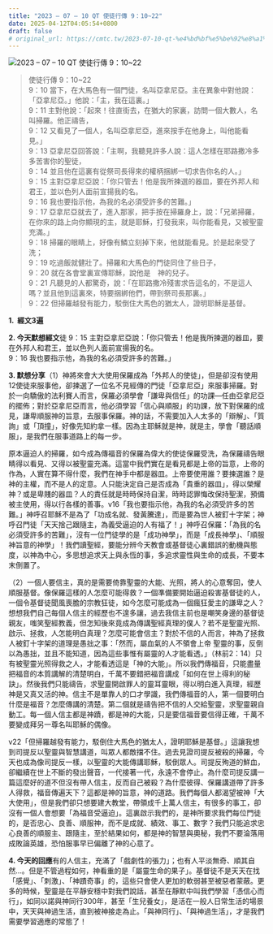 ```yaml
---
title: "2023 – 07 – 10 QT 使徒行傳 9：10~22"
date: 2025-04-12T04:05:54+0800
draft: false
# original_url: https://cmtc.tw/2023-07-10-qt-%e4%bd%bf%e5%be%92%e8%a1%8c%e5%82%b3-9%ef%bc%9a1022
---
```


![2023 – 07 – 10 QT 使徒行傳 9：10~22](/images/qt.jpg  "2023 – 07 – 10 QT 使徒行傳 9：10~22")

> 使徒行傳 9：10~22  
> 9：10 當下，在大馬色有一個門徒，名叫亞拿尼亞。主在異象中對他說：「亞拿尼亞。」他說：「主，我在這裏。」  
> 9：11 主對他說：「起來！往直街去，在猶大的家裏，訪問一個大數人，名叫掃羅。他正禱告，  
> 9：12 又看見了一個人，名叫亞拿尼亞，進來按手在他身上，叫他能看見。」  
> 9：13 亞拿尼亞回答說：「主啊，我聽見許多人說：這人怎樣在耶路撒冷多多苦害你的聖徒，  
> 9：14 並且他在這裏有從祭司長得來的權柄捆綁一切求告你名的人。」  
> 9：15 主對亞拿尼亞說：「你只管去！他是我所揀選的器皿，要在外邦人和君王，並以色列人面前宣揚我的名。  
> 9：16 我也要指示他，為我的名必須受許多的苦難。」  
> 9：17 亞拿尼亞就去了，進入那家，把手按在掃羅身上，說：「兄弟掃羅，在你來的路上向你顯現的主，就是耶穌，打發我來，叫你能看見，又被聖靈充滿。」  
> 9：18 掃羅的眼睛上，好像有鱗立刻掉下來，他就能看見。於是起來受了洗；  
> 9：19 吃過飯就健壯了。掃羅和大馬色的門徒同住了些日子，  
> 9：20 就在各會堂裏宣傳耶穌，說他是　神的兒子。  
> 9：21 凡聽見的人都驚奇，說：「在耶路撒冷殘害求告這名的，不是這人嗎？並且他到這裏來，特要捆綁他們，帶到祭司長那裏。」  
> 9：22 但掃羅越發有能力，駁倒住大馬色的猶太人，證明耶穌是基督。

**1.  經文3遍**

**2. 今天默想經文**徒 9：15 主對亞拿尼亞說：「你只管去！他是我所揀選的器皿，要在外邦人和君王，並以色列人面前宣揚我的名。  
9：16 我也要指示他，為我的名必須受許多的苦難。」

**3. 默想分享**（1）神將來會大大使用保羅成為「外邦人的使徒」，但是卻沒有使用12使徒來服事他，卻揀選了一位名不見經傳的門徒「亞拿尼亞」來服事掃羅。對於一向驕傲的法利賽人而言，保羅必須學會「謙卑與信任」的功課—任由亞拿尼亞的擺佈；對於亞拿尼亞而言，他必須學習「信心與順服」的功課，放下對保羅的成見，謙卑順服神的旨意，去服事保羅。神的話，不需要加入人太多的「辯解」、「質詢」或「頂撞」，好像先知約拿一樣。因為主耶穌就是神，就是主，學會「聽話順服」，是我們在服事道路上的每一步。

原本逼迫人的掃羅，如今成為傳福音的保羅為偉大的使徒保羅受洗，為保羅禱告眼睛得以看見、又得以被聖靈充滿。這當中我們實在是看見都是上帝的旨意，上帝的作為，人實在算不得什麼，我們在神手中都是器皿。上帝要使用誰？要揀選誰？是神的主權，而不是人的定意。人只能決定自己是否成為「貴重的器皿」，得以榮耀神？或是卑賤的器皿？人的責任就是時時保持自潔，時時認罪悔改保持聖潔，預備被主使用，得以行各樣的善事。v16「我也要指示他，為我的名必須受許多的苦難。」神呼召耶穌不是為了「功成名就、發黃騰達」，而是要為世人被釘十字架；神呼召門徒「天天捨己跟隨主，為義受逼迫的人有福了！」神呼召保羅：「為我的名必須受許多的苦難」，沒有一位門徒學的是「成功神學」，而是「成長神學」、「順服神旨意的神學」！我們讀聖經，要能分辨今天教會或基督徒心裏錯誤的動機與態度，以神為中心，多思想追求天上與永恆的事，多追求靈性與生命的成長，不要本末倒置了。

（2）一個人要信主，真的是需要倚靠聖靈的大能、光照，將人的心意奪回，使人順服基督。像保羅這樣的人怎麼可能得救？一個準備要開始逼迫殺害基督徒的人，一個令基督徒聞風喪膽的宗教狂徒，如今怎麼可能成為一個瘋狂愛主的謙卑之人？想想我們自己每個人信主的經歷也不遑多讓，過去我信主前也是嘲笑身邊的基督徒親友，嗤笑聖經教義，但怎知後來竟成為傳講聖經真理的僕人？若不是聖靈光照、啟示、拯救，人怎能明白真理？怎麼可能會信主？對於不信的人而言，神為了拯救人被釘十字架的道理是愚拙之事：「然而，屬血氣的人不領會上帝 聖靈的事，反倒以為愚拙，並且不能知道，因為這些事惟有屬靈的人才能看透。」（林前2：14）只有被聖靈光照得救之人，才能看透這是「神的大能」。所以我們傳福音，只能盡量把福音的本質講解的清楚明白，千萬不要錯把福音講成「如何在世上得利的秘訣」。然後我們只能禱告，求聖靈開啟罪人的靈耳靈眼，得以明白進入真理，經歷神是又真又活的神。信主不是單靠人的口才學識，我們傳福音的人，第一個要明白什麼是福音？怎麼傳講的清楚。第二個就是禱告把不信的人交給聖靈，求聖靈親自動工。每一個人信主都是神蹟，都是神的大能，只是要信福音要信得正確，千萬不要變成拜另一尊名叫耶穌的偶像。

v22「但掃羅越發有能力，駁倒住大馬色的猶太人，證明耶穌是基督。」這讓我想到司提反以聖靈與智慧講道，叫眾人都敵擋不住。過去見證司提反被殺的掃羅，今天也成為像司提反一樣，以聖靈的大能傳講耶穌，駁倒眾人。司提反殉道的鮮血，卻繼續在世上不斷的發出聲音，一代接著一代，永遠不會停止。為什麼司提反講一篇這麼好的道不但沒有帶人信主，反而自己被殺？為什麼彼得、保羅講道帶了許多人得救，福音傳遍天下？這都是神的旨意，神的道路。我們每個人都渴望被神「大大使用」，但是我們卻只想要建大教堂，帶領成千上萬人信主，有很多的事工，卻沒有一個人會想要「為福音受逼迫」。這裏啟示我們的，是神所要求我們每位門徒的，是否忠心、良善、順服神，而不是成就、績效、事工、數字？我們只能追求忠心良善的順服主、跟隨主，至於結果如何，都是神的智慧與奧秘，我們不要淪落用成敗論英雄，恐怕服事早已偏離了神的心意了。

**4. 今天的回應**有的人信主，充滿了「戲劇性的張力」；也有人平淡無奇、順其自然…。但是不管過程如何，神看重的是「屬靈生命的果子」。基督徒不是天天在找「感覺」、「刺激」、「神蹟奇事」的，這些只會使人更加的軟弱甚至被惡者蒙蔽。更多的時候，聖靈是在平靜安穩中對我們說話，甚至在靜默中叫我們學習「憑信心而行」，如同以諾與神同行300年，甚至「生兒養女」，是活在一般人日常生活的場景中，天天與神過生活，直到被神接走為止。「與神同行」、「與神過生活」，才是我們需要學習適應的常態了！